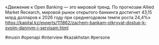 
«Движение к Open Banking — это мировой тренд. По прогнозам Allied Market Recearch, мировой рынок открытого банкинга достигнет 43,15 млрд долларов к 2026 году при среднегодовом темпе роста 24,4%»
https://kapital.kz/experts/111862/zachem-bankam-otkryvat-dostup-k-svoim-dannym-i-servisam.html

#musin #openapi #interview #kazakhstan #persone
